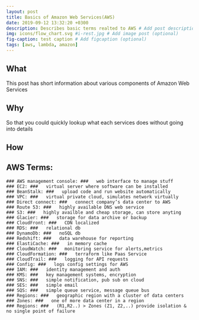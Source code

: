 ```yaml
---
layout: post
title: Basics of Amazon Web Services(AWS)
date: 2019-09-12 13:32:20 +0300
description: Describes basic terms realted to AWS # Add post description (optional)
img: icons/flow_chart.svg #i-rest.jpg # Add image post (optional)
fig-caption: test caption # Add figcaption (optional)
tags: [aws, lambda, amazon]
---
```

## What
This post has short information about various components of Amazon Web Services

## Why
So that you could quickly lookup what each services does without going into details

## How
## AWS Terms:
	### AWS management console: ###   web interface to manage stuff
	### EC2: ###   virtual server where software can be installed
	### BeanStalk: ###   upload code and run website automatically
	### VPC: ###   virtual private cloud, simulates network virtually
	### Direct connect: ###   connect company’s data center to AWS
	### Route 53: ###   highly available DNS web service
	### S3: ###   highly availble and cheap storage, can store anyting
	### Glacier: ###   storage for data archive or backup
	### CloudFront: ###   CDN localized
	### RDS: ###   relational db
	### DynamoDb: ###   noSQL db
	### Redshift: ###   data warehouse for reporting
	### ElastiCache: ###   in memory cache
	### CloudWatch: ###   monitoring service for alerts,metrics
	### CloudFormation: ###   terraform like Paas Service
	### CloudTrail: ###   logging for API requests
	### Config: ###   logs config settings for AWS
	### IAM: ###   identity management and auth
	### KMS: ###   key management systems, encryption
	### SNS: ###   simple notification, pub sub on cloud
	### SES: ###   simple email
	### SQS: ###   simple queue service, message queue bus
	### Regions: ###   geographic region with a cluster of data centers
	### Zones: ###   one of more data center in a region
	### Regions: ###   (R1,R2..) > Zones (Z1, Z2,..) provide isolation & no single point of failure



